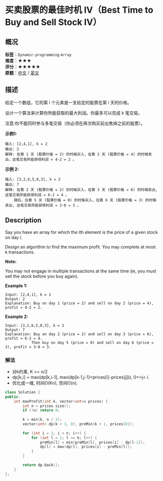 # 买卖股票的最佳时机 IV（Best Time to Buy and Sell Stock IV）
## 概况
**标签**：*`Dynamic-programming`*  *`Array`*<br>
**难度**：★★★<br>
**评分**：★★★★★<br>
**原题**：[中文](https://leetcode-cn.com/problems/best-time-to-buy-and-sell-stock-iv) / [英文](https://leetcode.com/problems/best-time-to-buy-and-sell-stock-iv)

## 描述

给定一个数组，它的第 i 个元素是一支给定的股票在第 i 天的价格。

设计一个算法来计算你所能获取的最大利润。你最多可以完成 k 笔交易。

注意:你不能同时参与多笔交易（你必须在再次购买前出售掉之前的股票）。

**示例1:**
```
输入: [2,4,1], k = 2
输出: 2
解释: 在第 1 天 (股票价格 = 2) 的时候买入，在第 2 天 (股票价格 = 4) 的时候卖出，这笔交易所能获得利润 = 4-2 = 2 。
```

**示例 2:**
```
输入: [3,2,6,5,0,3], k = 2
输出: 7
解释: 在第 2 天 (股票价格 = 2) 的时候买入，在第 3 天 (股票价格 = 6) 的时候卖出, 这笔交易所能获得利润 = 6-2 = 4 。
    随后，在第 5 天 (股票价格 = 0) 的时候买入，在第 6 天 (股票价格 = 3) 的时候卖出, 这笔交易所能获得利润 = 3-0 = 3 。
```

## Description
Say you have an array for which the ith element is the price of a given stock on day i.

Design an algorithm to find the maximum profit. You may complete at most k transactions.

**Note:**

You may not engage in multiple transactions at the same time (ie, you must sell the stock before you buy again).

**Example 1:**
```
Input: [2,4,1], k = 2
Output: 2
Explanation: Buy on day 1 (price = 2) and sell on day 2 (price = 4), profit = 4-2 = 2.
```

**Example 2:**
```
Input: [3,2,6,5,0,3], k = 2
Output: 7
Explanation: Buy on day 2 (price = 2) and sell on day 3 (price = 6), profit = 6-2 = 4.
            Then buy on day 5 (price = 0) and sell on day 6 (price = 3), profit = 3-0 = 3.
```


### 解法
- 对k约束, K <= n/2
- dp[k,i] = max(dp[k,i-1], max(dp[k-1,j-1]+prices[i]-prices[j])), 0<=j< i.
- 优化成一维, 时间O(Kn), 空间O(n).

```c++
class Solution {
public:
    int maxProfit(int k, vector<int>& prices) {
        int n = prices.size();
        if (!n) return 0;
        
        k = min(k, n / 2);
        vector<int> dp(k + 1, 0), preMin(k + 1, prices[0]);
        
        for (int i = 1; i < n; i++) {
            for (int l = 1; l <= k; l++) {
                preMin[l] = min(preMin[l], prices[i] - dp[l-1]);
                dp[l] = max(dp[l], prices[i] - preMin[l]);
            }
        }
        
        return dp.back();
    }
};
```